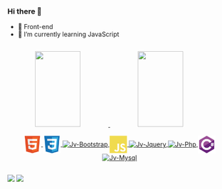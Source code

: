 ### Hi there 👋
- 🔭 Front-end
- 🌱 I’m currently learning JavaScript
  
##
  
<div align="center" style="display: inline;">
  <a href="https://github.com/JoaoVictorG">
  <img height="170em" width="45%" src="https://github-readme-stats.vercel.app/api?username=JoaoVictorG&show_icons=true&theme=dark&include_all_commits=true&count_private=true"/>
  <img height="170em" width="45%" src="https://github-readme-stats.vercel.app/api/top-langs/?username=JoaoVictorG&layout=compact&langs_count=7&theme=dark"/>
</div>
<div align="center" style="display: inline_block;"><br>
  <img align="center" alt="Jv-HTML" height="40" width="40" src="https://raw.githubusercontent.com/devicons/devicon/master/icons/html5/html5-original.svg">
  <img align="center" alt="Jv-CSS" height="40" width="40" src="https://raw.githubusercontent.com/devicons/devicon/master/icons/css3/css3-original.svg">
  <img align="center" alt="Jv-Bootstrap" height="40" width="40" src="https://cdn.jsdelivr.net/gh/devicons/devicon/icons/bootstrap/bootstrap-plain.svg" />
  <img align="center" alt="Jv-Js" height="40" width="40" src="https://raw.githubusercontent.com/devicons/devicon/master/icons/javascript/javascript-plain.svg">
  <img align="center" alt="Jv-Jquery" height="40" width="40" src="https://cdn.jsdelivr.net/gh/devicons/devicon/icons/jquery/jquery-plain-wordmark.svg" />
  <img align="center" alt="Jv-Php" height="40" width="40" src="https://cdn.jsdelivr.net/gh/devicons/devicon/icons/php/php-original.svg" />
  <img align="center" alt="Jv-Csharp" height="40" width="40" src="https://raw.githubusercontent.com/devicons/devicon/master/icons/csharp/csharp-original.svg">
  <img align="center" alt="Jv-Mysql" height="40" width="40" src="https://cdn.jsdelivr.net/gh/devicons/devicon/icons/mysql/mysql-original-wordmark.svg" />
</div>

##

<div>
    <a href="https://instagram.com/joaovictor2350" target="_blank"><img src="https://img.shields.io/badge/-Instagram-%23E4405F?style=for-the-badge&logo=instagram&logoColor=white" target="_blank"></a>
    <a href="www.linkedin.com/in/joão-victor-gon" target="_blank"><img src="https://img.shields.io/badge/-LinkedIn-%230077B5?style=for-the-badge&logo=linkedin&logoColor=white" target="_blank"></a>    
</div>
